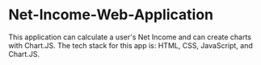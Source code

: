 # Net-Income-Web-Application
This application can calculate a user's Net Income and can create charts with Chart.JS.
The tech stack for this app is: HTML, CSS, JavaScript, and Chart.JS.

